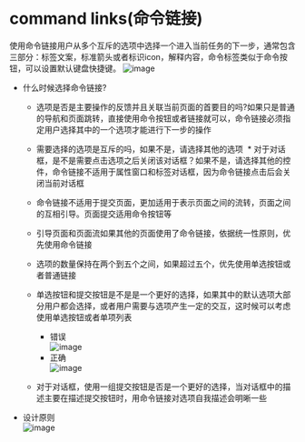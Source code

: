 # command links(命令链接)
使用命令链接用户从多个互斥的选项中选择一个进入当前任务的下一步，通常包含三部分：标签文案，标准箭头或者标识icon，解释内容，命令标签类似于命令按钮，可以设置默认键盘快捷键。
![image](https://i-msdn.sec.s-msft.com/dynimg/IC725237.png)

* 什么时候选择命令链接?
  * 选项是否是主要操作的反馈并且关联当前页面的首要目的吗?如果只是普通的导航和页面跳转，直接使用命令按钮或者链接就可以，命令链接必须指定用户选择其中的一个选项才能进行下一步的操作
  * 需要选择的选项是互斥的吗，如果不是，请选择其他的选项
  * 对于对话框，是不是需要点击选项之后关闭该对话框？如果不是，请选择其他的控件，命令链接不适用于属性窗口和标签对话框，因为命令链接点击后会关闭当前对话框
  
  * 命令链接不适用于提交页面，更加适用于表示页面之间的流转，页面之间的互相引导。页面提交适用命令按钮等
  * 引导页面和页面流如果其他的页面使用了命令链接，依据统一性原则，优先使用命令链接
  * 选项的数量保持在两个到五个之间，如果超过五个，优先使用单选按钮或者普通链接
  * 单选按钮和提交按钮是不是是一个更好的选择，如果其中的默认选项大部分用户都会选择，或者用户需要与选项产生一定的交互，这时候可以考虑使用单选按钮或者单项列表
    * 错误  
    ![image](https://i-msdn.sec.s-msft.com/dynimg/IC725242.png)
    * 正确  
    ![image](https://i-msdn.sec.s-msft.com/dynimg/IC725243.png)
  * 对于对话框，使用一组提交按钮是否是一个更好的选择，当对话框中的描述主要在描述提交按钮时，用命令链接对选项自我描述会明晰一些
  
* 设计原则  
 ![image](https://i-msdn.sec.s-msft.com/dynimg/IC725261.png)
